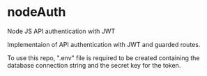# nodeAuth
Node JS API authentication with JWT

Implementaion of API authentication with JWT and guarded routes. 

To use this repo, ".env" file is required to be created containing the database connection string and the secret key for the token.
